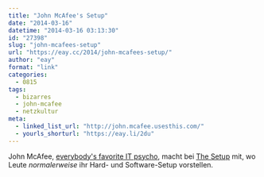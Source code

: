 ```yaml
---
title: "John McAfee's Setup"
date: "2014-03-16"
datetime: "2014-03-16 03:13:30"
id: "27398"
slug: "john-mcafees-setup"
url: "https://eay.cc/2014/john-mcafees-setup/"
author: "eay"
format: "link"
categories:
  - 0815
tags:
  - bizarres
  - john-mcafee
  - netzkultur
meta:
  - linked_list_url: "http://john.mcafee.usesthis.com/"
  - yourls_shorturl: "https://eay.li/2du"
---
```


John McAfee, [everybody's favorite IT psycho](//eay.cc/2012/john-mcafee-der-grunder-der-gleichnamigen-antivir-firma-wird-wegen-mordes-gesucht-und-ist-ziemlich-abgedreht/), macht bei [The Setup](http://usesthis.com/) mit, wo Leute _normalerweise_ ihr Hard- und Software-Setup vorstellen.
